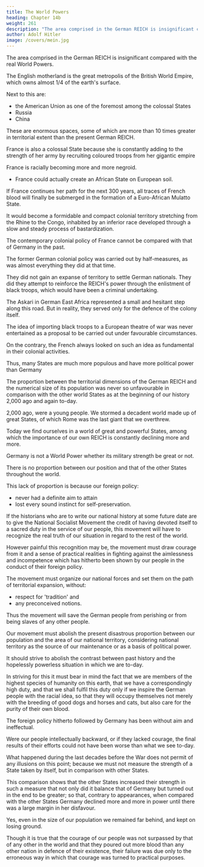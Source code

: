 ```yaml
---
title: The World Powers
heading: Chapter 14b
weight: 261
description: "The area comprised in the German REICH is insignificant compared with the real World Powers."
author: Adolf Hitler
image: /covers/mein.jpg
---
```




The area comprised in the German REICH is insignificant compared with the real World Powers. 

<!-- England must not be cited here as an example to contradict this statement; for  -->

The English motherland is the great metropolis of the British World Empire, which owns almost 1/4 of the earth's surface. 

Next to this are:
- the American Union as one of the foremost among the colossal States
- Russia
- China

These are enormous spaces, some of which are more than 10 times greater in territorial extent than the present German REICH.

France is also a colossal State because she is constantly adding to the strength of her army by recruiting coloured troops from her gigantic empire

France is racially becoming more and more negroid.
- France could actually create an African State on European soil. 
<!-- , so much so that now one can actually speak of the creation of -->

If France continues her path for the next 300 years, all traces of French blood will finally be submerged in the formation of a Euro-African Mulatto State. 

<!-- develops along the lines it has taken in our day, and should that development  -->

It would become a formidable and compact colonial territory stretching from the Rhine to the Congo, inhabited by an inferior race developed through a slow and steady process of bastardization.

<!-- That process distinguishes French colonial policy from the policy followed by the old Germany. -->

The contemporary colonial policy of France cannot be compared with that of Germany in the past. 

The former German colonial policy was carried out by half-measures, as was almost everything they did at that time. 

They did not gain an expanse of territory to settle German nationals. They did they attempt to reinforce the REICH's power through the enlistment of black troops, which would have been a criminal undertaking. 

The Askari in German East Africa represented a small and hesitant step along this road. But in reality, they served only for the defence of the colony itself. 

The idea of importing black troops to a European theatre of war was never entertained as a proposal to be carried out under favourable circumstances.

<!-- --apart entirely from the practical impossibility of this in the World War-- -->

On the contrary, the French always looked on such an idea as fundamental in their colonial activities.

Thus, many States are much more populous and have more political power than Germany 

The proportion between the territorial dimensions of the German REICH and the numerical size of its population was never so unfavourable in comparison with the other world States as at the beginning of our history 2,000 ago and again to-day. 


2,000 ago, were a young people. We stormed a decadent world made up of great States, of which Rome was the last giant that we overthrew. 

Today we find ourselves in a world of great and powerful States, among which the importance of our own REICH is constantly declining more and more. 

<!-- We must always face this bitter truth with clear and calm minds. We must study the area and population of the German REICH in relation to the other States and compare them down through the centuries. Then we shall find that, as I have said,  -->

Germany is not a World Power whether its military strength be great or not. 

There is no proportion between our position and that of the other States throughout the world.

This lack of proportion is because our foreign policy:
- never had a definite aim to attain
- lost every sound instinct for self-preservation.

If the historians who are to write our national history at some future date are to give the
National Socialist Movement the credit of having devoted itself to a sacred duty in the
service of our people, this movement will have to recognize the real truth of our
situation in regard to the rest of the world. 

However painful this recognition may be, the movement must draw courage from it and a sense of practical realities in fighting against the aimlessness and incompetence which has hitherto been shown by our
people in the conduct of their foreign policy. 

The movement must organize our national forces and set them on the path of territorial expansion, without:
- respect for 'tradition' and
- any preconceived notions.

<!-- restriction which is the bane of our national life to-day, and win new territory for them. -->

Thus the movement will save the German people from perishing or from being slaves of any other people.

Our movement must abolish the present disastrous proportion between our population and the area of our national territory, considering national territory as the source of our maintenance or as a basis of political power. 

It should strive to abolish the contrast between past history and the hopelessly powerless situation in
which we are to-day. 

In striving for this it must bear in mind the fact that we are members of the highest species of humanity on this earth, that we have a correspondingly high duty, and that we shall fulfil this duty only if we inspire the German people with the racial idea, so that they will occupy themselves not merely with the breeding of good dogs and horses and cats, but also care for the purity of their own blood.

The foreign policy hitherto followed by Germany has been without aim and ineffectual.

Were our people intellectually backward, or if they lacked courage, the final results of their efforts could not have been worse than what we see to-day. 

What happened during the last decades before the War does not permit of any illusions on this point; because we must not measure the strength of a State taken by itself, but in comparison with other States. 

This comparison shows that the other States increased their strength in such a measure that not only did it balance that of Germany but turned out in the end to be greater; so that, contrary to appearances, when compared with the other States Germany declined more and more in power until there was a large margin in her disfavour. 

Yes, even in the size of our population we remained far behind, and kept on losing ground. 

Though it is true that the courage of our people was not surpassed by that of any other in the world and that they poured  out more blood than any other nation in defence of their existence, their failure was due
only to the erroneous way in which that courage was turned to practical purposes.

